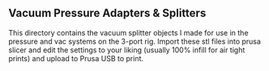 ## Vacuum Pressure Adapters & Splitters

This directory contains the vacuum splitter objects I made for use in the pressure and
vac systems on the 3-port rig. Import these stl files into prusa slicer and edit 
the settings to your liking (usually 100% infill for air tight prints) and upload to 
Prusa USB to print.
